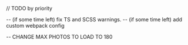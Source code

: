 // TODO by priority

-- (if some time left) fix TS and SCSS warnings.
-- (if some time left) add custom webpack config

-- CHANGE MAX PHOTOS TO LOAD TO 180
